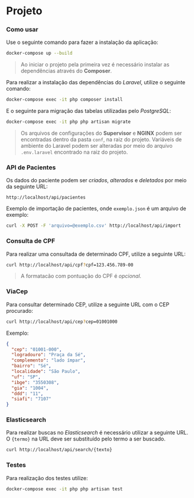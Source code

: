 # Projeto


### Como usar

Use o seguinte comando para fazer a instalação da aplicação:

```sh
docker-compose up --build
```

> Ao iniciar o projeto pela primeira vez é necessário instalar as dependências através do **Composer**. 

Para realizar a instalação das dependências do _Laravel_, utilize o seguinte comando:

```sh
docker-compose exec -it php composer install
```

E o seguinte para migração das tabelas utilizadas pelo _PostgreSQL_:

```sh
docker-compose exec -it php php artisan migrate
```

> Os arquivos de configurações do **Supervisor** e **NGINX** podem ser encontradas dentro da pasta `conf`, na raiz do projeto. Variáveis de ambiente do Laravel podem ser alteradas por meio do arquivo `.env.laravel` encontrado na raiz do projeto.


### API de Pacientes

Os dados do paciente podem ser _criados_, _alterados_ e _deletados_ por meio da seguinte URL:

```
http://localhost/api/pacientes
```

Exemplo de importação de pacientes, onde `exemplo.json` é um arquivo de exemplo:

```sh
curl -X POST -F 'arquivo=@exemplo.csv' http://localhost/api/import
```


### Consulta de CPF

Para realizar uma consultada de determinado CPF, utilize a seguinte URL:

```sh
curl http://localhost/api/cpf?cpf=123.456.789-00
```

> A formatacão com pontuação do CPF é _opcional_.


### ViaCep

Para consultar determinado CEP, utilize a seguinte URL com o CEP procurado:

```sh
curl http://localhost/api/cep?cep=01001000
```

Exemplo:

```json
{
  "cep": "01001-000",
  "logradouro": "Praça da Sé",
  "complemento": "lado ímpar",
  "bairro": "Sé",
  "localidade": "São Paulo",
  "uf": "SP",
  "ibge": "3550308",
  "gia": "1004",
  "ddd": "11",
  "siafi": "7107"
}
```


### Elasticsearch

Para realizar buscas no _Elasticsearch_ é necessário utilizar a seguinte URL. O `{termo}` na URL deve ser substituído pelo termo a ser buscado.

```sh
curl http://localhost/api/search/{texto}
```


### Testes

Para realização dos testes utilize:

```sh
docker-compose exec -it php php artisan test
```
